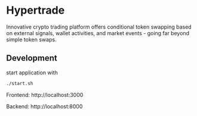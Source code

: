 # Hypertrade
Innovative crypto trading platform offers conditional token swapping based on external signals, wallet activities, and market events - going far beyond simple token swaps.

## Development
start application with
```bash
./start.sh
```


Frontend: http://localhost:3000

Backend: http://localhost:8000
